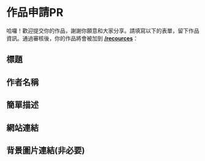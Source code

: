 # 作品申請PR

哈囉！歡迎提交你的作品，謝謝你願意和大家分享。請填寫以下的表單，留下作品資訊。通過審核後，你的作品將會被加到 [**/recources**](https://clhs-scoreboard.vercel.app/resources)：

## 標題
<!--- 請提供簡短標題 -->

## 作者名稱
<!--- 請提供作者名稱 -->

## 簡單描述
<!--- 講盡量簡單描述作品的用途 -->

## 網站連結
<!--- 請確保連結的穩定度 -->

## 背景圖片連結(非必要)
<!--- 背景圖片連結，可以上傳至imgur https://imgur.com -->

